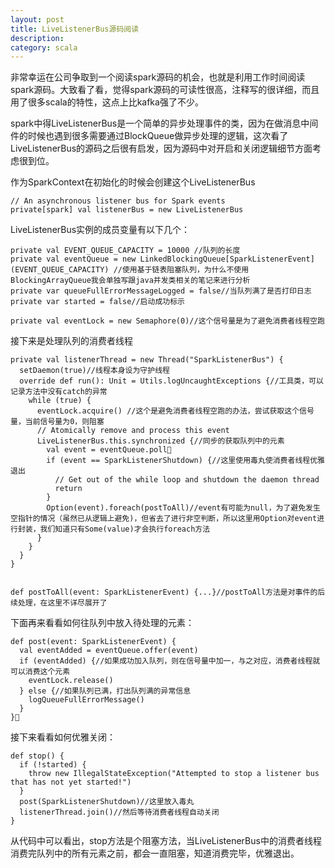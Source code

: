```yaml
---
layout: post
title: LiveListenerBus源码阅读
description: 
category: scala
---
```


非常幸运在公司争取到一个阅读spark源码的机会，也就是利用工作时间阅读spark源码。大致看了看，觉得spark源码的可读性很高，注释写的很详细，而且用了很多scala的特性，这点上比kafka强了不少。

spark中得LiveListenerBus是一个简单的异步处理事件的类，因为在做消息中间件的时候也遇到很多需要通过BlockQueue做异步处理的逻辑，这次看了LiveListenerBus的源码之后很有启发，因为源码中对开启和关闭逻辑细节方面考虑很到位。

作为SparkContext在初始化的时候会创建这个LiveListenerBus

	// An asynchronous listener bus for Spark events
	private[spark] val listenerBus = new LiveListenerBus
	

LiveListenerBus实例的成员变量有以下几个：

	private val EVENT_QUEUE_CAPACITY = 10000 //队列的长度
	private val eventQueue = new LinkedBlockingQueue[SparkListenerEvent](EVENT_QUEUE_CAPACITY) //使用基于链表阻塞队列，为什么不使用BlockingArrayQueue我会单独写跟java并发类相关的笔记来进行分析
	private var queueFullErrorMessageLogged = false//当队列满了是否打印日志
	private var started = false//启动成功标示

	private val eventLock = new Semaphore(0)//这个信号量是为了避免消费者线程空跑
	
	
接下来是处理队列的消费者线程

	private val listenerThread = new Thread("SparkListenerBus") {
	  setDaemon(true)//线程本身设为守护线程
	  override def run(): Unit = Utils.logUncaughtExceptions {//工具类，可以记录方法中没有catch的异常
	    while (true) {
    	  eventLock.acquire() //这个是避免消费者线程空跑的办法，尝试获取这个信号量，当前信号量为0，则阻塞
          // Atomically remove and process this event
	      LiveListenerBus.this.synchronized {//同步的获取队列中的元素
    	    val event = eventQueue.poll
	        if (event == SparkListenerShutdown) {//这里使用毒丸使消费者线程优雅退出
    	      // Get out of the while loop and shutdown the daemon thread
	          return
    	    }
	        Option(event).foreach(postToAll)//event有可能为null，为了避免发生空指针的情况（虽然已从逻辑上避免)，但省去了进行非空判断，所以这里用Option对event进行封装，我们知道只有Some(value)才会执行foreach方法
          }
        }
      }
    }

    
    def postToAll(event: SparkListenerEvent) {...}//postToAll方法是对事件的后续处理，在这里不详尽展开了
    
下面再来看看如何往队列中放入待处理的元素：

	def post(event: SparkListenerEvent) {
      val eventAdded = eventQueue.offer(event)
	  if (eventAdded) {//如果成功加入队列，则在信号量中加一，与之对应，消费者线程就可以消费这个元素
	    eventLock.release()
	  } else {//如果队列已满，打出队列满的异常信息
	    logQueueFullErrorMessage()
	  }	
	}
	
接下来看看如何优雅关闭：

	def stop() {
	  if (!started) {
    	throw new IllegalStateException("Attempted to stop a listener bus that has not yet started!")
	  }
	  post(SparkListenerShutdown)//这里放入毒丸
	  listenerThread.join()//然后等待消费者线程自动关闭
	}
	
从代码中可以看出，stop方法是个阻塞方法，当LiveListenerBus中的消费者线程消费完队列中的所有元素之前，都会一直阻塞，知道消费完毕，优雅退出。


